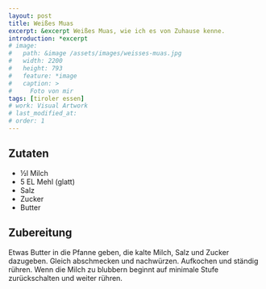 ```yaml
---
layout: post
title: Weißes Muas
excerpt: &excerpt Weißes Muas, wie ich es von Zuhause kenne.
introduction: *excerpt
# image: 
#   path: &image /assets/images/weisses-muas.jpg
#   width: 2200
#   height: 793
#   feature: *image
#   caption: >
#     Foto von mir
tags: [tiroler essen]
# work: Visual Artwork
# last_modified_at: 
# order: 1
---
```


## Zutaten

- &frac12;l Milch
- 5 EL Mehl (glatt)
- Salz
- Zucker
- Butter

## Zubereitung

Etwas Butter in die Pfanne geben, die kalte Milch, Salz und Zucker dazugeben.
Gleich abschmecken und nachwürzen. Aufkochen und ständig rühren. Wenn die Milch
zu blubbern beginnt auf minimale Stufe zurückschalten und weiter rühren.
